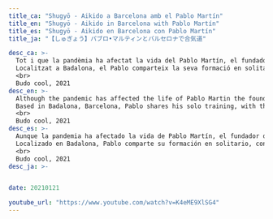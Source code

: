 ```yaml
---
title_ca: "Shugyō - Aikido a Barcelona amb el Pablo Martín"
title_en: "Shugyō - Aikido in Barcelona with Pablo Martín"
title_es: "Shugyō - Aikido en Barcelona con Pablo Martín"
title_ja: "【しゅぎょう】パブロ•マルティンとバルセロナで合気道"

desc_ca: >-
  Tot i que la pandèmia ha afectat la vida del Pablo Martín, el fundador d'Aikido Musubi, el seu amor i connexió amb l'Aikido no es pot aturar.<br>
  Localitzat a Badalona, el Pablo comparteix la seva formació en solitari, amb la il·lusió i la força del Budo, que els dies més foscos aviat quedaran enrere.<br>
  <br>
  Budo cool, 2021
desc_en: >-
  Although the pandemic has affected the life of Pablo Martin the founder of @aikidomusubi, his love and connection with Aikido can’t be stopped.<br>
  Based in Badalona, Barcelona, Pablo shares his solo training, with the hope and power of Budo, that the darkest days are behind us soon.<br>
  <br>
  Budo cool, 2021
desc_es: >-
  Aunque la pandemia ha afectado la vida de Pablo Martín, el fundador de Aikido Musubi, su amor y conexión con el Aikido no se puede detener.<br>
  Localizado en Badalona, Pablo comparte su formación en solitario, con la ilusión y el poder del Budo, de que los días más oscuros pronto quedarán atrás.<br>
  <br>
  Budo cool, 2021
desc_ja: >-


date: 20210121

youtube_url: "https://www.youtube.com/watch?v=K4eME9XlSG4"
---
```

